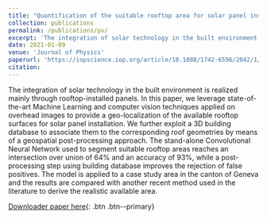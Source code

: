 ```yaml
---
title: "Quantification of the suitable rooftop area for solar panel installation from overhead imagery using Convolutional Neural Networks"
collection: publications
permalink: /publications/pv/
excerpt: 'The integration of solar technology in the built environment is realized mainly through rooftop-installed panels. In this paper, we leverage state-of-the-art Machine Learning and computer vision techniques applied on overhead images to provide a geo-localization of the available rooftop surfaces for solar panel installation. We further exploit a 3D building database to associate them to the corresponding roof geometries by means of a geospatial post-processing approach. The stand-alone Convolutional Neural Network used to segment suitable rooftop areas reaches an intersection over union of 64% and an accuracy of 93%, while a post-processing step using building database improves the rejection of false positives. The model is applied to a case study area in the canton of Geneva and the results are compared with another recent method used in the literature to derive the realistic available area.'
date: 2021-01-09
venue: 'Journal of Physics'
paperurl: 'https://iopscience.iop.org/article/10.1088/1742-6596/2042/1/012002/meta'
citation: 
---
```


The integration of solar technology in the built environment is realized mainly through rooftop-installed panels. In this paper, we leverage state-of-the-art Machine Learning and computer vision techniques applied on overhead images to provide a geo-localization of the available rooftop surfaces for solar panel installation. We further exploit a 3D building database to associate them to the corresponding roof geometries by means of a geospatial post-processing approach. The stand-alone Convolutional Neural Network used to segment suitable rooftop areas reaches an intersection over union of 64% and an accuracy of 93%, while a post-processing step using building database improves the rejection of false positives. The model is applied to a case study area in the canton of Geneva and the results are compared with another recent method used in the literature to derive the realistic available area.

[Downloader paper here](https://iopscience.iop.org/article/10.1088/1742-6596/2042/1/012002/pdf){: .btn .btn--primary} 

